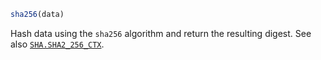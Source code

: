 ```julia
sha256(data)
```

Hash data using the `sha256` algorithm and return the resulting digest. See also [`SHA.SHA2_256_CTX`](@ref).
